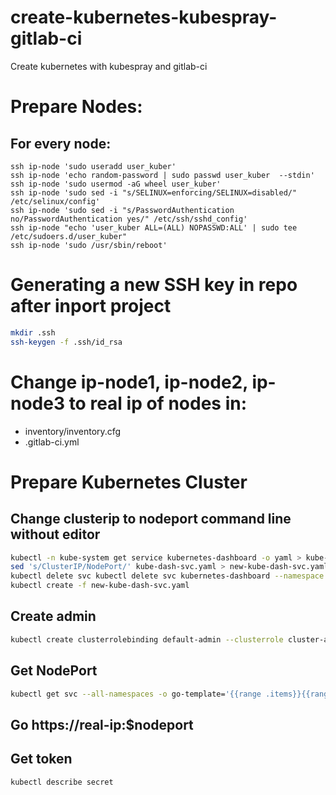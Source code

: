 # create-kubernetes-kubespray-gitlab-ci
Create kubernetes with kubespray and gitlab-ci

# Prepare Nodes:
## For every node:
```
ssh ip-node 'sudo useradd user_kuber'
ssh ip-node 'echo random-password | sudo passwd user_kuber  --stdin'
ssh ip-node 'sudo usermod -aG wheel user_kuber'
ssh ip-node 'sudo sed -i "s/SELINUX=enforcing/SELINUX=disabled/" /etc/selinux/config'
ssh ip-node 'sudo sed -i "s/PasswordAuthentication no/PasswordAuthentication yes/" /etc/ssh/sshd_config'
ssh ip-node "echo 'user_kuber ALL=(ALL) NOPASSWD:ALL' | sudo tee /etc/sudoers.d/user_kuber"
ssh ip-node 'sudo /usr/sbin/reboot'
```

# Generating a new SSH key in repo after inport project
```sh
mkdir .ssh
ssh-keygen -f .ssh/id_rsa
```

# Change ip-node1, ip-node2, ip-node3 to real ip of nodes in:
  - inventory/inventory.cfg
  - .gitlab-ci.yml

# Prepare Kubernetes Cluster

## Change clusterip to nodeport command line without editor
```sh
kubectl -n kube-system get service kubernetes-dashboard -o yaml > kube-dash-svc.yaml
sed 's/ClusterIP/NodePort/' kube-dash-svc.yaml > new-kube-dash-svc.yaml
kubectl delete svc kubectl delete svc kubernetes-dashboard --namespace kube-system --namespace kube-system
kubectl create -f new-kube-dash-svc.yaml
```
## Create admin
```sh
kubectl create clusterrolebinding default-admin --clusterrole cluster-admin --serviceaccount=default:default
```
## Get NodePort
```sh
kubectl get svc --all-namespaces -o go-template='{{range .items}}{{range.spec.ports}}{{if .nodePort}}{{.nodePort}}{{"\n"}}{{end}}{{end}}{{end}}'
```
## Go https://real-ip:$nodeport

## Get token
```sh
kubectl describe secret
```

